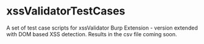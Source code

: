 xssValidatorTestCases
=====================

A set of test case scripts for xssValidator Burp Extension - version extended with DOM based XSS detection.
Results in the csv file coming soon.
